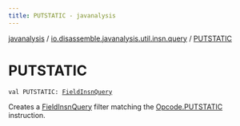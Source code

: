 ```yaml
---
title: PUTSTATIC - javanalysis
---
```


[javanalysis](../index.html) / [io.disassemble.javanalysis.util.insn.query](index.html) / [PUTSTATIC](./-p-u-t-s-t-a-t-i-c.html)

# PUTSTATIC

`val PUTSTATIC: `[`FieldInsnQuery`](-field-insn-query/index.html)

Creates a [FieldInsnQuery](-field-insn-query/index.html) filter matching the [Opcode.PUTSTATIC](#) instruction.


